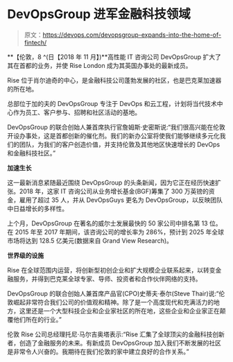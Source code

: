 # DevOpsGroup 进军金融科技领域

> 原文：<https://devops.com/devopsgroup-expands-into-the-home-of-fintech/>

**【伦敦，8 ^(日【2018 年 11 月】)**高性能 IT 咨询公司 DevOpsGroup 扩大了其在首都的业务，并使 Rise London 成为其英国办事处的最新成员。

Rise 位于肖尔迪奇的中心，是金融科技公司蓬勃发展的社区，也是巴克莱加速器的所在地。

总部位于加的夫的 DevOpsGroup 专注于 DevOps 和云工程，计划将当代技术中心作为员工、客户参与、招聘和社区活动的基地。

DevOpsGroup 的联合创始人兼首席执行官詹姆斯·史密斯说:“我们很高兴能在伦敦开设办事处，这是首都创新的催化剂。我们的新办公室将使我们能够继续多元化我们的团队，为我们的客户创造价值，并支持伦敦及其他地区快速增长的 DevOps 和金融科技社区。”

**加速生长**

这一最新消息紧随最近围绕 DevOpsGroup 的头条新闻，因为它正在经历快速扩张。2018 年，这家 IT 咨询公司从业务增长基金(BGF)筹集了 300 万英镑的资金，雇用了超过 35 人，并从 DevOpsGuys 更名为 DevOpsGroup，以反映团队中日益增长的多样性。

上个月，DevOpsGroup 在著名的威尔士发展最快的 50 家公司中排名第 13 位。在 2015 年至 2017 年期间，该咨询公司的增长率为 286%，预计到 2025 年全球市场将达到 128.5 亿美元(数据来自 Grand View Research)。

**世界级的设施**

Rise 在全球范围内运营，将创新型初创企业和扩大规模企业联系起来，以转变金融服务，并得到巴克莱全球专家、导师、投资者和合作伙伴网络的支持。

DevOpsGroup 的联合创始人兼首席产品官(CPO)史蒂夫·泰尔(Steve Thair)说:“伦敦崛起非常符合我们公司的价值观和精神。除了是一个高度现代和充满活力的地方，这里还是一个大型科技企业和企业家社区的所在地，这些企业和企业家正在颠覆他们所在的行业。”

伦敦 Rise 公司总经理托尼·马尔吉奥塔表示:“Rise 汇集了全球顶尖的金融科技创新者，创造了金融服务的未来。有新成员 DevOpsGroup 加入我们不断发展的社区是非常令人兴奋的。我期待在我们伦敦的家中建立良好的合作关系。”